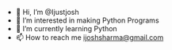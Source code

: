 - 👋 Hi, I’m @Ijustjosh
- 👀 I’m interested in making Python Programs
- 🌱 I’m currently learning Python
- 📫 How to reach me ijoshsharma@gmail.com

